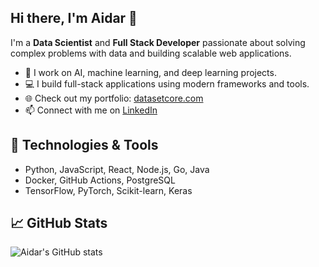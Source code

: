 ## Hi there, I'm Aidar 👋

I'm a **Data Scientist** and **Full Stack Developer** passionate about solving complex problems with data and building scalable web applications.

- 🔬 I work on AI, machine learning, and deep learning projects.
- 💻 I build full-stack applications using modern frameworks and tools.
- 🌐 Check out my portfolio: [datasetcore.com](https://datasetcore.com/)
- 📫 Connect with me on [LinkedIn](https://linkedin.com/in/aidar-batyrbekov-b100b4106)

## 🚀 Technologies & Tools
- Python, JavaScript, React, Node.js, Go, Java
- Docker, GitHub Actions, PostgreSQL
- TensorFlow, PyTorch, Scikit-learn, Keras
  

## 📈 GitHub Stats
![Aidar's GitHub stats](https://github-readme-stats.vercel.app/api?username=aidarmen&show_icons=true&theme=radical)

